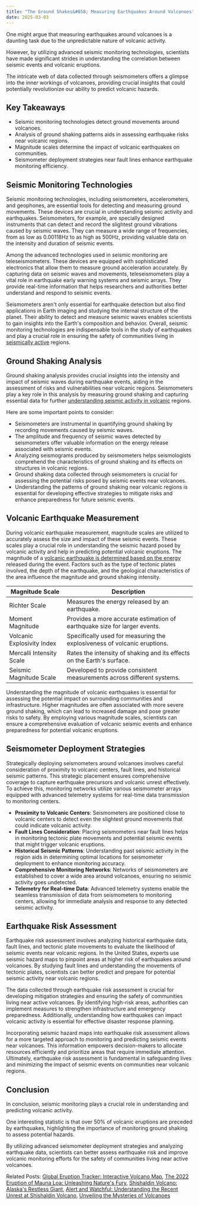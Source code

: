 ```yaml
---
title: "The Ground Shakes&#058; Measuring Earthquakes Around Volcanoes"
date: 2025-03-03
---
```


One might argue that measuring earthquakes around volcanoes is a daunting task due to the unpredictable nature of volcanic activity.

However, by utilizing advanced seismic monitoring technologies, scientists have made significant strides in understanding the correlation between seismic events and volcanic eruptions.

The intricate web of data collected through seismometers offers a glimpse into the inner workings of volcanoes, providing crucial insights that could potentially revolutionize our ability to predict volcanic hazards.

## Key Takeaways

- Seismic monitoring technologies detect ground movements around volcanoes.
- Analysis of ground shaking patterns aids in assessing earthquake risks near volcanic regions.
- Magnitude scales determine the impact of volcanic earthquakes on communities.
- Seismometer deployment strategies near fault lines enhance earthquake monitoring efficiency.

## Seismic Monitoring Technologies

Seismic monitoring technologies, including seismometers, accelerometers, and geophones, are essential tools for detecting and measuring ground movements. These devices are crucial in understanding seismic activity and earthquakes. Seismometers, for example, are specially designed instruments that can detect and record the slightest ground vibrations caused by seismic waves. They can measure a wide range of frequencies, from as low as 0.00118Hz to as high as 500Hz, providing valuable data on the intensity and duration of seismic events.

Among the advanced technologies used in seismic monitoring are teleseismometers. These devices are equipped with sophisticated electronics that allow them to measure ground acceleration accurately. By capturing data on seismic waves and movements, teleseismometers play a vital role in earthquake early warning systems and seismic arrays. They provide real-time information that helps researchers and authorities better understand and respond to seismic events.

Seismometers aren't only essential for earthquake detection but also find applications in Earth imaging and studying the internal structure of the planet. Their ability to detect and measure seismic waves enables scientists to gain insights into the Earth's composition and behavior. Overall, seismic monitoring technologies are indispensable tools in the study of earthquakes and play a crucial role in ensuring the safety of communities living in [seismically active](https://magmamatters.com/the-art-and-science-of-volcano-monitoring/ "The Art and Science of Volcano Monitoring") regions.

## Ground Shaking Analysis

Ground shaking analysis provides crucial insights into the intensity and impact of seismic waves during earthquake events, aiding in the assessment of risks and vulnerabilities near volcanic regions. Seismometers play a key role in this analysis by measuring ground shaking and capturing essential data for further [understanding seismic activity in volcanic](https://magmamatters.com/understanding-volcanic-formation-a-comprehensive-guide/ "Understanding Volcanic Formation: A Comprehensive Guide") regions.

Here are some important points to consider:

- Seismometers are instrumental in quantifying ground shaking by recording movements caused by seismic waves.
- The amplitude and frequency of seismic waves detected by seismometers offer valuable information on the energy release associated with seismic events.
- Analyzing seismograms produced by seismometers helps seismologists comprehend the characteristics of ground shaking and its effects on structures in volcanic regions.
- Ground shaking data collected through seismometers is crucial for assessing the potential risks posed by seismic events near volcanoes.
- Understanding the patterns of ground shaking near volcanic regions is essential for developing effective strategies to mitigate risks and enhance preparedness for future seismic events.

## Volcanic Earthquake Measurement

During volcanic earthquake measurement, magnitude scales are utilized to accurately assess the size and impact of these seismic events. These scales play a crucial role in understanding the seismic hazard posed by volcanic activity and help in predicting potential volcanic eruptions. The magnitude of a [volcanic earthquake is determined based on the energy](https://magmamatters.com/geothermal-energy-and-its-volcanic-origins/ "Geothermal Energy and Its Volcanic Origins") released during the event. Factors such as the type of tectonic plates involved, the depth of the earthquake, and the geological characteristics of the area influence the magnitude and ground shaking intensity.

| Magnitude Scale | Description |
| --- | --- |
| Richter Scale | Measures the energy released by an earthquake. |
| Moment Magnitude | Provides a more accurate estimation of earthquake size for larger events. |
| Volcanic Explosivity Index | Specifically used for measuring the explosiveness of volcanic eruptions. |
| Mercalli Intensity Scale | Rates the intensity of shaking and its effects on the Earth's surface. |
| Seismic Magnitude Scale | Developed to provide consistent measurements across different systems. |

Understanding the magnitude of volcanic earthquakes is essential for assessing the potential impact on surrounding communities and infrastructure. Higher magnitudes are often associated with more severe ground shaking, which can lead to increased damage and pose greater risks to safety. By employing various magnitude scales, scientists can ensure a comprehensive evaluation of volcanic seismic events and enhance preparedness for potential volcanic eruptions.

## Seismometer Deployment Strategies

Strategically deploying seismometers around volcanoes involves careful consideration of proximity to volcanic centers, fault lines, and historical seismic patterns. This strategic placement ensures comprehensive coverage to capture earthquake precursors and volcanic unrest effectively. To achieve this, monitoring networks utilize various seismometer arrays equipped with advanced telemetry systems for real-time data transmission to monitoring centers.

- **Proximity to Volcanic Centers**: Seismometers are positioned close to volcanic centers to detect even the slightest ground movements that could indicate volcanic activity.
- **Fault Lines Consideration**: Placing seismometers near fault lines helps in monitoring tectonic plate movements and potential seismic events that might trigger volcanic eruptions.
- **Historical Seismic Patterns**: Understanding past seismic activity in the region aids in determining optimal locations for seismometer deployment to enhance monitoring accuracy.
- **Comprehensive Monitoring Networks**: Networks of seismometers are established to cover a wide area around volcanoes, ensuring no seismic activity goes undetected.
- **Telemetry for Real-time Data**: Advanced telemetry systems enable the seamless transmission of data from seismometers to monitoring centers, allowing for immediate analysis and response to any detected seismic activity.

## Earthquake Risk Assessment

Earthquake risk assessment involves analyzing historical earthquake data, fault lines, and tectonic plate movements to evaluate the likelihood of seismic events near volcanic regions. In the United States, experts use seismic hazard maps to pinpoint areas at higher risk of earthquakes around volcanoes. By studying fault lines and understanding the movements of tectonic plates, scientists can better predict and prepare for potential seismic activity near volcanic regions.

The data collected through earthquake risk assessment is crucial for developing mitigation strategies and ensuring the safety of communities living near active volcanoes. By identifying high-risk areas, authorities can implement measures to strengthen infrastructure and emergency preparedness. Additionally, understanding how earthquakes can impact volcanic activity is essential for effective disaster response planning.

Incorporating seismic hazard maps into earthquake risk assessment allows for a more targeted approach to monitoring and predicting seismic events near volcanoes. This information empowers decision-makers to allocate resources efficiently and prioritize areas that require immediate attention. Ultimately, earthquake risk assessment is fundamental in safeguarding lives and minimizing the impact of seismic events on communities near volcanic regions.

## Conclusion

In conclusion, seismic monitoring plays a crucial role in understanding and predicting volcanic activity.

One interesting statistic is that over 50% of volcanic eruptions are preceded by earthquakes, highlighting the importance of monitoring ground shaking to assess potential hazards.

By utilizing advanced seismometer deployment strategies and analyzing earthquake data, scientists can better assess earthquake risk and improve volcanic monitoring efforts for the safety of communities living near active volcanoes.

Related Posts: [Global Eruption Tracker: Interactive Volcano Map](https://magmamatters.com/global-eruption-tracker-interactive-volcano-map/), [The 2022 Eruption of Mauna Loa: Unleashing Nature's Fury](https://magmamatters.com/the-2022-eruption-of-mauna-loa-unleashing-natures-fury/), [Shishaldin Volcano: Alaska's Restless Giant](https://magmamatters.com/shishaldin-volcano-alaskas-restless-giant/), [Alert and Watchful: Understanding the Recent Unrest at Shishaldin Volcano](https://magmamatters.com/alert-and-watchful-understanding-the-recent-unrest-at-shishaldin-volcano/), [Unveiling the Mysteries of Volcanoes](https://magmamatters.com/unveiling-the-mysteries-of-volcanoes/)
